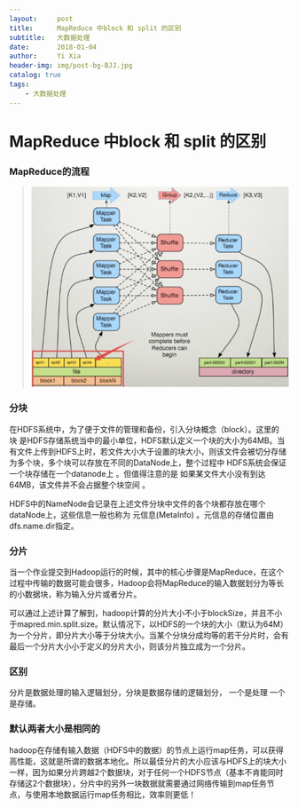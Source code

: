 ```yaml
---
layout:     post
title:      MapReduce 中block 和 split 的区别
subtitle:   大数据处理
date:       2018-01-04
author:     Yi Xia
header-img: img/post-bg-BJJ.jpg
catalog: true
tags:
    - 大数据处理
---
```


# MapReduce 中block 和 split 的区别

### MapReduce的流程
> ![-w672](/img/blog_img/15681138718403.jpg)

### 分块
在HDFS系统中，为了便于文件的管理和备份，引入分块概念（block）。这里的 块 是HDFS存储系统当中的最小单位，HDFS默认定义一个块的大小为64MB。当有文件上传到HDFS上时，若文件大小大于设置的块大小，则该文件会被切分存储为多个块，多个块可以存放在不同的DataNode上，整个过程中 HDFS系统会保证一个块存储在一个datanode上 。但值得注意的是 如果某文件大小没有到达64MB，该文件并不会占据整个块空间 。

HDFS中的NameNode会记录在上述文件分块中文件的各个块都存放在哪个dataNode上，这些信息一般也称为 元信息(MetaInfo) 。元信息的存储位置由dfs.name.dir指定。
### 分片
当一个作业提交到Hadoop运行的时候，其中的核心步骤是MapReduce，在这个过程中传输的数据可能会很多，Hadoop会将MapReduce的输入数据划分为等长的小数据块，称为输入分片或者分片。

可以通过上述计算了解到，hadoop计算的分片大小不小于blockSize，并且不小于mapred.min.split.size。默认情况下，以HDFS的一个块的大小（默认为64M）为一个分片，即分片大小等于分块大小。当某个分块分成均等的若干分片时，会有最后一个分片大小小于定义的分片大小，则该分片独立成为一个分片。

### 区别
分片是数据处理的输入逻辑划分，分块是数据存储的逻辑划分， 一个是处理 一个是存储。

### 默认两者大小是相同的
hadoop在存储有输入数据（HDFS中的数据）的节点上运行map任务，可以获得高性能，这就是所谓的数据本地化。所以最佳分片的大小应该与HDFS上的块大小一样，因为如果分片跨越2个数据块，对于任何一个HDFS节点（基本不肯能同时存储这2个数据块），分片中的另外一块数据就需要通过网络传输到map任务节点，与使用本地数据运行map任务相比，效率则更低！
